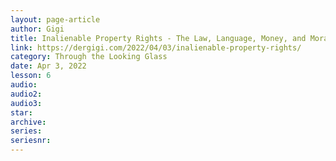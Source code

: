 ```yaml
---
layout: page-article
author: Gigi
title: Inalienable Property Rights - The Law, Language, Money, and Morality of Bitcoin
link: https://dergigi.com/2022/04/03/inalienable-property-rights/
category: Through the Looking Glass
date: Apr 3, 2022
lesson: 6
audio: 
audio2: 
audio3: 
star: 
archive: 
series: 
seriesnr: 
---
```


